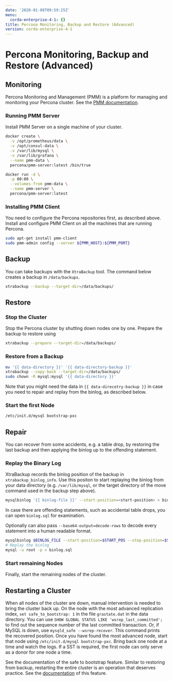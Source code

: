 ```yaml
---
date: '2020-01-08T09:59:25Z'
menu:
  corda-enterprise-4-1: {}
title: Percona Monitoring, Backup and Restore (Advanced)
version: corda-enterprise-4-1
---
```



# Percona Monitoring, Backup and Restore (Advanced)


## Monitoring

Percona Monitoring and Management (PMM) is a platform for managing and
                monitoring your Percona cluster.  See the [PMM documentation](https://www.percona.com/doc/percona-monitoring-and-management/index.html).


### Running PMM Server

Install PMM Server on a single machine of your cluster.

```sh
docker create \
  -v /opt/prometheus/data \
  -v /opt/consul-data \
  -v /var/lib/mysql \
  -v /var/lib/grafana \
  --name pmm-data \
  percona/pmm-server:latest /bin/true

docker run -d \
  -p 80:80 \
  --volumes-from pmm-data \
  --name pmm-server \
  percona/pmm-server:latest
```

### Installing PMM  Client

You need to configure the Percona repositories first, as described above.
                    Install and configure PMM Client on all the machines that are running Percona.

```sh
sudo apt-get install pmm-client
sudo pmm-admin config --server ${PMM_HOST}:${PMM_PORT}
```

## Backup

You can take backups with the `XtraBackup` tool. The command below creates a
                backup in `/data/backups`.

```sh
xtrabackup --backup --target-dir=/data/backups/
```

## Restore


### Stop the Cluster

Stop the Percona cluster by shutting down nodes one by one. Prepare the backup to restore using

```sh
xtrabackup --prepare --target-dir=/data/backups/
```

### Restore from a Backup

```sh
mv '{{ data-directory }}' '{{ data-directory-backup }}'
xtrabackup --copy-back --target-dir=/data/backups/
sudo chown -R mysql:mysql '{{ data-directory }}'
```
Note that you might need the data in `{{ data-direcotry-backup }}` in case you
                    need to repair and replay from the binlog, as described below.


### Start the first Node

```sh
/etc/init.d/mysql bootstrap-pxc
```

## Repair

You can recover from some accidents, e.g. a table drop, by restoring the last
                backup and then applying the binlog up to the offending statement.


### Replay the Binary Log

XtraBackup records the binlog position of the backup in
                    `xtrabackup_binlog_info`. Use this positon to start replaying the binlog from
                    your data directory (e.g. `/var/lib/mysql`, or the target directory of the move command
                    used in the backup step above).

```sh
mysqlbinlog '{{ binlog-file }}' --start-position=<start-position> > binlog.sql
```
In case there are offending statements, such as
                    accidental table drops, you can open `binlog.sql` for examination.

Optionally can also pass `--base64-output=decode-rows` to decode every statement into a human readable format.

```sh
mysqlbinlog $BINLOG_FILE --start-position=$START_POS --stop-position=$STOP_POS > binlog.sql
# Replay the binlog
mysql -u root -p < binlog.sql
```

### Start remaining Nodes

Finally, start the remaining nodes of the cluster.


## Restarting a Cluster

When all nodes of the cluster are down, manual intervention is needed to bring
                the cluster back up. On the node with the most advanced replication index,
                `set safe_to_bootstrap: 1` in the file `grastate.dat` in the data directory.
                You can use `SHOW GLOBAL STATUS LIKE 'wsrep_last_committed';` to find out the
                sequence number of the last committed transaction. Or, if MySQL is down, use
                `mysqld_safe --wsrep-recover`. This command prints the recovered position.
                Once you have found the most advanced node, start that node using
                `/etc/init.d/mysql bootstrap-pxc`. Bring back one node at a time and watch
                the logs. If a SST is required, the first node can only serve as a donor for
                one node a time.

See the documentation of the safe to bootstrap feature. Similar to restoring
                from backup, restarting the entire cluster is an operation that deserves
                practice. See the [documentation](http://galeracluster.com/2016/11/introducing-the-safe-to-bootstrap-feature-in-galera-cluster/)
                of this feature.


